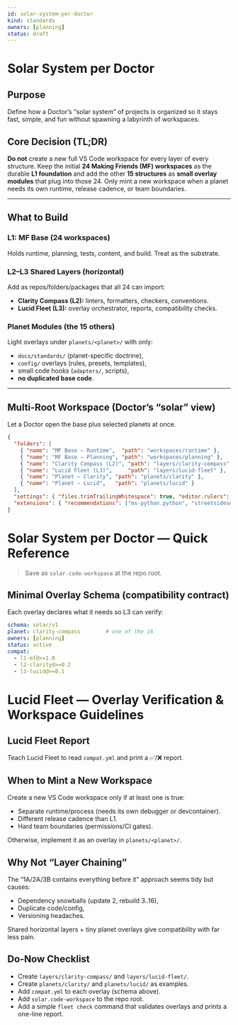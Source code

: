 ```yaml
---
id: solar-system-per-doctor
kind: standards
owners: [planning]
status: draft
---
```


# Solar System per Doctor

## Purpose
Define how a Doctor’s “solar system” of projects is organized so it stays fast, simple, and fun without spawning a labyrinth of workspaces.

## Core Decision (TL;DR)
**Do not** create a new full VS Code workspace for every layer of every structure. Keep the initial **24 Making Friends (MF) workspaces** as the durable **L1 foundation** and add the other **15 structures** as **small overlay modules** that plug into those 24. Only mint a new workspace when a planet needs its own runtime, release cadence, or team boundaries.

---

## What to Build

### L1: MF Base (24 workspaces)
Holds runtime, planning, tests, content, and build. Treat as the substrate.

### L2–L3 Shared Layers (horizontal)
Add as repos/folders/packages that all 24 can import:
- **Clarity Compass (L2):** linters, formatters, checkers, conventions.
- **Lucid Fleet (L3):** overlay orchestrator, reports, compatibility checks.

### Planet Modules (the 15 others)
Light overlays under `planets/<planet>/` with only:
- `docs/standards/` (planet-specific doctrine),
- `config/` overlays (rules, presets, templates),
- small code hooks (`adapters/`, scripts),
- **no duplicated base code**.

---

## Multi-Root Workspace (Doctor’s “solar” view)
Let a Doctor open the base plus selected planets at once.

```json
{
  "folders": [
    { "name": "MF Base — Runtime",  "path": "workspaces/runtime" },
    { "name": "MF Base — Planning", "path": "workspaces/planning" },
    { "name": "Clarity Compass (L2)", "path": "layers/clarity-compass" },
    { "name": "Lucid Fleet (L3)",     "path": "layers/lucid-fleet" },
    { "name": "Planet — Clarity", "path": "planets/clarity" },
    { "name": "Planet — Lucid",   "path": "planets/lucid" }
  ],
  "settings": { "files.trimTrailingWhitespace": true, "editor.rulers": [100] },
  "extensions": { "recommendations": ["ms-python.python", "streetsidesoftware.code-spell-checker"] }
}
```

# Solar System per Doctor — Quick Reference

> Save as `solar.code-workspace` at the repo root.

## Minimal Overlay Schema (compatibility contract)

Each overlay declares what it needs so L3 can verify:

```yaml
schema: solar/v1
planet: clarity-compass        # one of the 16
owners: [planning]
status: active
compat:
  - l1-mf@>=1.0
  - l2-clarity@>=0.2
  - l3-lucid@>=0.1
```

# Lucid Fleet — Overlay Verification & Workspace Guidelines

## Lucid Fleet Report
Teach Lucid Fleet to read `compat.yml` and print a ✅/❌ report.

## When to Mint a New Workspace
Create a new VS Code workspace only if at least one is true:
- Separate runtime/process (needs its own debugger or devcontainer).
- Different release cadence than L1.
- Hard team boundaries (permissions/CI gates).

Otherwise, implement it as an overlay in `planets/<planet>/`.

## Why Not “Layer Chaining”
The “1A/2A/3B contains everything before it” approach seems tidy but causes:
- Dependency snowballs (update 2, rebuild 3..16),
- Duplicate code/config,
- Versioning headaches.

Shared horizontal layers + tiny planet overlays give compatibility with far less pain.

## Do-Now Checklist
- Create `layers/clarity-compass/` and `layers/lucid-fleet/`.
- Create `planets/clarity/` and `planets/lucid/` as examples.
- Add `compat.yml` to each overlay (schema above).
- Add `solar.code-workspace` to the repo root.
- Add a simple `fleet check` command that validates overlays and prints a one-line report.
